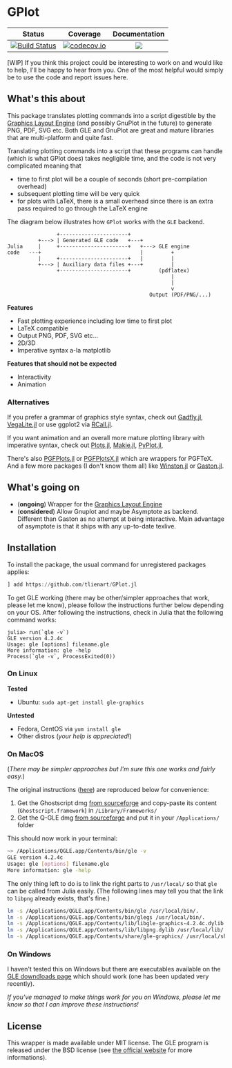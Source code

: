 # GPlot

| Status | Coverage | Documentation |
| :----: | :------: | :-----------: |
| [![Build Status](https://travis-ci.org/tlienart/GPlot.jl.svg?branch=master)](https://travis-ci.org/tlienart/GPlot.jl) | [![codecov.io](http://codecov.io/github/tlienart/GPlot.jl/coverage.svg?branch=master)](http://codecov.io/github/tlienart/GPlot.jl?branch=master) | [![](https://img.shields.io/badge/docs-dev-blue.svg)](https://tlienart.github.io/GPlot.jl/dev)


[WIP] If you think this project could be interesting to work on and would like to help, I'll be happy to hear from you. One of the most helpful would simply be to use the code and report issues here.

## What's this about

This package translates plotting commands into a script digestible by the [Graphics Layout Engine](http://glx.sourceforge.net/index.html) (and possibly GnuPlot in the future) to generate PNG, PDF, SVG etc.
Both GLE and GnuPlot are great and mature libraries that are multi-platform and quite fast.

Translating plotting commands into a script that these programs can handle (which is what GPlot does) takes negligible time, and the code is not very complicated meaning that

* time to first plot will be a couple of seconds (short pre-compilation overhead)
* subsequent plotting time will be very quick
* for plots with LaTeX, there is a small overhead since there is an extra pass required to go through the LaTeX engine


The diagram below illustrates how `GPlot` works with the `GLE` backend.

```
                +----------------------+
          +---> | Generated GLE code   +---+
Julia     |     +----------------------+   +---> GLE engine
code   ---+                                |         +
          |     +----------------------+   |         |
          +---> | Auxiliary data files +---+         |
                +----------------------+         (pdflatex)
                                                     |
                                                     |
                                                     v
                                              Output (PDF/PNG/...)
```

**Features**
* Fast plotting experience including low time to first plot
* LaTeX compatible
* Output PNG, PDF, SVG etc...
* 2D/3D
* Imperative syntax a-la matplotlib

**Features that should not be expected**
* Interactivity
* Animation

### Alternatives

If you prefer a grammar of graphics style syntax, check out [Gadfly.jl](https://github.com/GiovineItalia/Gadfly.jl), [VegaLite.jl](https://github.com/fredo-dedup/VegaLite.jl) or use ggplot2 via [RCall.jl](https://github.com/JuliaInterop/RCall.jl).

If you want animation and an overall more mature plotting library with imperative syntax, check out [Plots.jl](https://github.com/JuliaPlots/Plots.jl), [Makie.jl](https://github.com/JuliaPlots/Makie.jl), [PyPlot.jl](https://github.com/JuliaPy/PyPlot.jl),

There's also [PGFPlots.jl](https://github.com/JuliaTeX/PGFPlots.jl) or [PGFPlotsX.jl](https://github.com/KristofferC/PGFPlotsX.jl) which are wrappers for PGFTeX. And a few more packages (I don't know them all) like [Winston.jl](https://github.com/JuliaGraphics/Winston.jl) or [Gaston.jl](https://github.com/mbaz/Gaston.jl).

## What's going on

* (**ongoing**) Wrapper for the [Graphics Layout Engine](http://glx.sourceforge.net/index.html)
* (**considered**) Allow Gnuplot and maybe Asymptote as backend. Different than Gaston as no attempt at being interactive. Main advantage of asymptote is that it ships with any up-to-date texlive.

## Installation

To install the package, the usual command for unregistered packages applies:

```julia
] add https://github.com/tlienart/GPlot.jl
```

To get GLE working (there may be other/simpler approaches that work, please let me know), please follow the instructions further below depending on your OS.
After following the instructions, check in Julia that the following command works:

```julia-repl
julia> run(`gle -v`)
GLE version 4.2.4c
Usage: gle [options] filename.gle
More information: gle -help
Process(`gle -v`, ProcessExited(0))
```

### On Linux

**Tested**

* Ubuntu: `sudo apt-get install gle-graphics`

**Untested**

* Fedora, CentOS via `yum install gle`
* Other distros (_your help is appreciated!_)

### On MacOS

(*There may be simpler approaches but I'm sure this one works and fairly easy.*)

The original instructions ([here](http://glx.sourceforge.net/tut/mac.html)) are reproduced below for convenience:

1. Get the Ghostscript dmg [from sourceforge](http://prdownloads.sourceforge.net/glx/Ghostscript-8.63.dmg?download) and copy-paste its content (`Ghostscript.framework`) in `/Library/Frameworks/`
1. Get the Q-GLE dmg [from sourceforge](http://prdownloads.sourceforge.net/glx/gle-graphics-4.2.4c-exe-mac.dmg?download) and put it in your `/Applications/` folder

This should now work in your terminal:

```bash
~> /Applications/QGLE.app/Contents/bin/gle -v
GLE version 4.2.4c
Usage: gle [options] filename.gle
More information: gle -help
```

The only thing left to do is to link the right parts to `/usr/local/` so that `gle` can be called from Julia easily.
(The following lines may tell you that the link to `libpng` already exists, that's fine.)

```bash
ln -s /Applications/QGLE.app/Contents/bin/gle /usr/local/bin/.
ln -s /Applications/QGLE.app/Contents/bin/glegs /usr/local/bin/.
ln -s /Applications/QGLE.app/Contents/lib/libgle-graphics-4.2.4c.dylib /usr/local/lib/.
ln -s /Applications/QGLE.app/Contents/lib/libpng.dylib /usr/local/lib/.
ln -s /Applications/QGLE.app/Contents/share/gle-graphics/ /usr/local/share/.
```

### On Windows

I haven't tested this on Windows but there are executables available on the [GLE downdloads page](http://glx.sourceforge.net/downloads/downloads.html) which should work (one has been updated very recently).

_If you've managed to make things work for you on Windows, please let me know so that I can improve these instructions!_

## License

This wrapper is made available under  MIT license.
The GLE program is released under the BSD license (see [the official website](http://glx.sourceforge.net/main/faq.html#license) for more informations).
